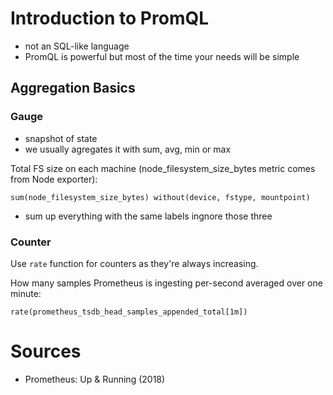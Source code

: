 # Introduction to PromQL

* not an SQL-like language
* PromQL is powerful but most of the time your needs will be simple

## Aggregation Basics

### Gauge

* snapshot of state
* we usually agregates it with sum, avg, min or max

Total FS size on each machine (node_filesystem_size_bytes metric comes from Node exporter):

```
sum(node_filesystem_size_bytes) without(device, fstype, mountpoint)
```

* sum up everything with the same labels ingnore those three

### Counter

Use `rate` function for counters as they're always increasing.

How many samples Prometheus is ingesting per-second averaged over one minute:
```
rate(prometheus_tsdb_head_samples_appended_total[1m])
```

# Sources

* Prometheus: Up & Running (2018)
